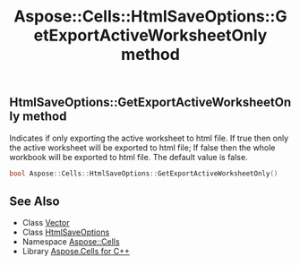 ﻿---
title: Aspose::Cells::HtmlSaveOptions::GetExportActiveWorksheetOnly method
linktitle: GetExportActiveWorksheetOnly
second_title: Aspose.Cells for C++ API Reference
description: 'Aspose::Cells::HtmlSaveOptions::GetExportActiveWorksheetOnly method. Indicates if only exporting the active worksheet to html file. If true then only the active worksheet will be exported to html file; If false then the whole workbook will be exported to html file. The default value is false in C++.'
type: docs
weight: 3400
url: /cpp/aspose.cells/htmlsaveoptions/getexportactiveworksheetonly/
---
## HtmlSaveOptions::GetExportActiveWorksheetOnly method


Indicates if only exporting the active worksheet to html file. If true then only the active worksheet will be exported to html file; If false then the whole workbook will be exported to html file. The default value is false.

```cpp
bool Aspose::Cells::HtmlSaveOptions::GetExportActiveWorksheetOnly()
```

## See Also

* Class [Vector](../../vector/)
* Class [HtmlSaveOptions](../)
* Namespace [Aspose::Cells](../../)
* Library [Aspose.Cells for C++](../../../)
